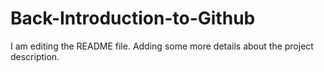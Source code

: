 # Back-Introduction-to-Github

I am editing the README file. Adding some more details about the project description.
